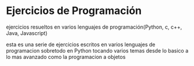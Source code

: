 # Ejercicios de Programación 

ejercicios resueltos en varios lenguajes de programación(Python, c, c++, Java, Javascript)

esta es una serie de ejercicios escritos en varios lenguajes de programacion sobretodo en Python tocando varios temas desde lo basico a lo mas avanzado como la programacion a objetos
